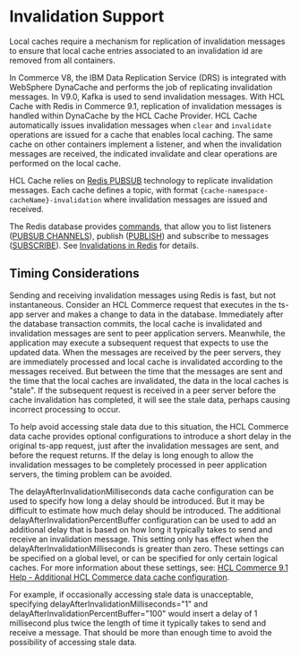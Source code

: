 # Invalidation Support

Local caches require a mechanism for replication of invalidation messages to ensure that local cache entries associated to an invalidation id are removed from all  containers.

In Commerce V8, the IBM Data Replication Service (DRS) is integrated with WebSphere DynaCache and performs the job of replicating invalidation messages. In V9.0, Kafka is used to send invalidation messages. With HCL Cache with Redis in Commerce 9.1, replication of invalidation messages is handled within DynaCache by the HCL Cache Provider. HCL Cache automatically issues invalidation messages when `clear` and `invalidate` operations are issued for a cache that enables local caching. The same cache on other containers implement a listener, and when the invalidation messages are received, the indicated invalidate and clear operations are performed on the local cache.

HCL Cache relies on [Redis PUBSUB](https://redis.io/docs/manual/pubsub/) technology to replicate invalidation messages. Each cache defines a topic, with format `{cache-namespace-cacheName}-invalidation` where invalidation messages are issued and received.

The Redis database provides [commands](https://redis.io/commands/), that allow you to list listeners ([PUBSUB CHANNELS](https://redis.io/commands/pubsub-channels/)), 
publish ([PUBLISH](https://redis.io/commands/PUBLISH)) and subscribe to messages ([SUBSCRIBE](https://redis.io/commands/subscribe)). See [Invalidations in Redis](HCLCacheInRedis.md#invalidations) for details.

## Timing Considerations

Sending and receiving invalidation messages using Redis is fast, but not instantaneous.  Consider an HCL Commerce request that executes in the ts-app server and makes a change to data in the database.  Immediately after the database transaction commits, the local cache is invalidated and invalidation messages are sent to peer application servers.  Meanwhile, the application may execute a subsequent request that expects to use the updated data.  When the messages are received by the peer servers, they are immediately processed and local cache is invalidated according to the messages received.  But between the time that the messages are sent and the time that the local caches are invalidated, the data in the local caches is "stale".  If the subsequent request is received in a peer server before the cache invalidation has completed, it will see the stale data, perhaps causing incorrect processing to occur.

To help avoid accessing stale data due to this situation, the HCL Commerce data cache provides optional configurations to introduce a short delay in the original ts-app request, just after the invalidation messages are sent, and before the request returns.  If the delay is long enough to allow the invalidation messages to be completely processed in peer application servers, the timing problem can be avoided.

The delayAfterInvalidationMilliseconds data cache configuration can be used to specify how long a delay should be introduced.  But it may be difficult to estimate how much delay should be introduced.  The additional delayAfterInvalidationPercentBuffer configuration can be used to add an additional delay that is based on how long it typically takes to send and receive an invalidation message.  This setting only has effect when the delayAfterInvalidationMilliseconds is greater than zero.  These settings can be specified on a global level, or can be specified for only certain logical caches.  For more information about these settings, see: [HCL Commerce 9.1 Help - Additional HCL Commerce data cache configuration](https://help.hcltechsw.com/commerce/9.1.0/admin/concepts/cdcaddcomdatcacheconfig.html).

For example, if occasionally accessing stale data is unacceptable, specifying delayAfterInvalidationMilliseconds="1" and delayAfterInvalidationPercentBuffer="100" would insert a delay of 1 millisecond plus twice the length of time it typically takes to send and receive a message.  That should be more than enough time to avoid the possibility of accessing stale data.
